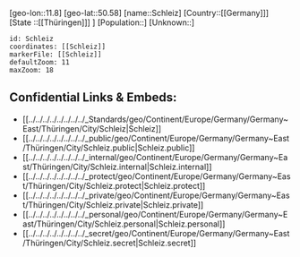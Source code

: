 ﻿---
location: [50.58,11.8]
mapzoom: [7,12] 
mapmarker: city 
type: City
tags:
- geo/City


SpocWebEntityId: 34030
isDeleted: false
confidential: public

---
[geo-lon::11.8]
[geo-lat::50.58]
[name::Schleiz]
[Country::[[Germany]]]
[State ::[[Thüringen]]] ]
[Population::]
[Unknown::]


```leaflet
id: Schleiz
coordinates: [[Schleiz]]
markerFile: [[Schleiz]]
defaultZoom: 11 
maxZoom: 18
```


## Confidential Links & Embeds: 
- [[../../../../../../../../_Standards/geo/Continent/Europe/Germany/Germany~East/Thüringen/City/Schleiz|Schleiz]] 
- [[../../../../../../../../_public/geo/Continent/Europe/Germany/Germany~East/Thüringen/City/Schleiz.public|Schleiz.public]] 
- [[../../../../../../../../_internal/geo/Continent/Europe/Germany/Germany~East/Thüringen/City/Schleiz.internal|Schleiz.internal]] 
- [[../../../../../../../../_protect/geo/Continent/Europe/Germany/Germany~East/Thüringen/City/Schleiz.protect|Schleiz.protect]] 
- [[../../../../../../../../_private/geo/Continent/Europe/Germany/Germany~East/Thüringen/City/Schleiz.private|Schleiz.private]] 
- [[../../../../../../../../_personal/geo/Continent/Europe/Germany/Germany~East/Thüringen/City/Schleiz.personal|Schleiz.personal]] 
- [[../../../../../../../../_secret/geo/Continent/Europe/Germany/Germany~East/Thüringen/City/Schleiz.secret|Schleiz.secret]] 
